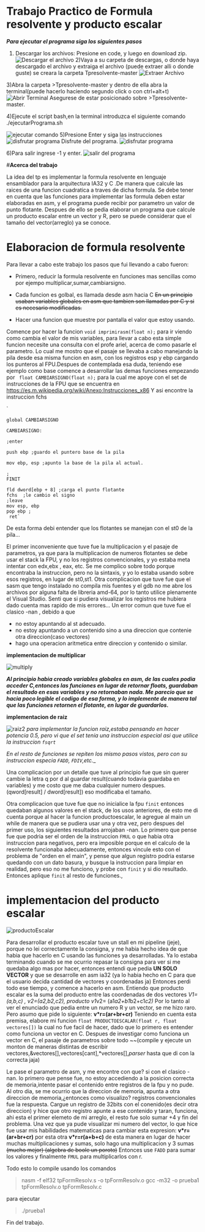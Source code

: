 #      **Trabajo Practico de Formula resolvente y producto escalar**
***Para ejecutar el programa siga los siguientes pasos***
1) Descargar los archivos: Presione en code, y luego en download zip.
![Descargar el archivo ](https://scontent.faep8-2.fna.fbcdn.net/v/t1.6435-9/245489018_10217752618121376_390424355651185012_n.jpg?_nc_cat=107&_nc_rgb565=1&ccb=1-5&_nc_sid=730e14&_nc_ohc=C_RNsXrwcJIAX9L9328&_nc_ht=scontent.faep8-2.fna&oh=d5f4cd87a31e02e0eda4901415f9b068&oe=618D7C7B)
2)Vaya a su carpeta de descargas, o donde haya descargado el archivo y extraiga el archivo (puede extraer alli o donde guste) se creara la carpeta Tpresolvente-master
![Extraer Archivo](https://scontent.faep8-2.fna.fbcdn.net/v/t1.6435-9/245387435_10217752618521386_7619106787302154022_n.jpg?_nc_cat=108&_nc_rgb565=1&ccb=1-5&_nc_sid=730e14&_nc_ohc=5iikS8qz4HoAX-1RtPO&_nc_ht=scontent.faep8-2.fna&oh=7408a48c2f160f8f9981f76de807d2bb&oe=618D1B59)

3)Abra la carpeta >Tpresolvente-master y dentro de ella abra la terminal(puede hacerlo haciendo segundo click o con ctrl+alt+t)
![Abrir Terminal](https://scontent.faep8-2.fna.fbcdn.net/v/t1.6435-9/245542815_10217752618201378_4105937340646264437_n.jpg?_nc_cat=102&_nc_rgb565=1&ccb=1-5&_nc_sid=730e14&_nc_ohc=16C3-Or-3HcAX9EuAjo&_nc_oc=AQlad20BkTh-H63IvUMN2rwzZbt6wODvVa2TCgoPY6vWMJULYYTgauRMHFL5QZ8tK8M&_nc_ht=scontent.faep8-2.fna&oh=8df3ef73f8476ee71c14fc2a0de342e8&oe=618B342E)
Asegurese de estar posicionado sobre >Tpresolvente-master.

4)Ejecute el script bash,en la terminal introduzca el siguiente comando ./ejecutarPrograma.sh

![ejecutar comando](https://scontent.faep8-1.fna.fbcdn.net/v/t1.6435-9/245402449_10217752617561362_7429618484117687242_n.jpg?_nc_cat=105&_nc_rgb565=1&ccb=1-5&_nc_sid=730e14&_nc_ohc=cT2YtXy-UekAX_awXjJ&_nc_ht=scontent.faep8-1.fna&oh=b667d9341ef9bd5f0e51531f4c1ba5e7&oe=618DEDA1)
5)Presione Enter y siga las instrucciones
![disfrutar programa](https://scontent.faep8-1.fna.fbcdn.net/v/t1.6435-9/245368234_10217752617481360_7405541865966547005_n.jpg?_nc_cat=111&_nc_rgb565=1&ccb=1-5&_nc_sid=730e14&_nc_ohc=8urt8LeCXYgAX9oiECz&_nc_ht=scontent.faep8-1.fna&oh=a837ae1aa4eb2d6717539459f1ef775c&oe=618E1DC0)
Disfrute del programa. 
![disfrutar programa](https://scontent.faep8-2.fna.fbcdn.net/v/t1.6435-9/245502115_10217752617401358_2545784027021193995_n.jpg?_nc_cat=109&_nc_rgb565=1&ccb=1-5&_nc_sid=730e14&_nc_ohc=4-wf54rFHuEAX_I3pjv&_nc_ht=scontent.faep8-2.fna&oh=dc0cae000fa28c659d518551c3fa2712&oe=618CD89A)

6)Para salir ingrese -1 y enter.
![salir del programa](https://scontent.faep8-2.fna.fbcdn.net/v/t1.6435-9/243517317_10217752616641339_8709624725321720363_n.jpg?_nc_cat=100&_nc_rgb565=1&ccb=1-5&_nc_sid=730e14&_nc_ohc=GGmUgYHrBJgAX-r8OT1&_nc_ht=scontent.faep8-2.fna&oh=57b603a18cd67251b5ceefc5be4f070d&oe=618C10B7)

#**Acerca del trabajo**

La idea del tp es implementar la formula resolvente en lenguaje ensamblador para la arquitectura IA32 y C .De manera que calcule las raices de una funcion cuadratica a traves de dicha formula.
Se debe tener en cuenta que las funciones para implementar las formula deben estar elaboradas en asm, y el programa puede recibir por parametro un valor de punto flotante.
Despues de ello se pedia elaborar un programa que calcule un producto escalar entre un vector y R, pero se puede considerar que el tamaño del vector(arreglo) ya se conoce.

# **Elaboracion de formula resolvente**

Para llevar a cabo este trabajo los pasos que fui llevando a cabo fueron:

- Primero, reducir la formula resolvente en funciones mas sencillas como por ejempo multiplicar,sumar,cambiarsigno.

- Cada funcion es golbal, es llamada desde asm hacia C ~~En un principio usaban variables globales en asm que tambien son llamadas por C y si es necesario modificadas.~~
- Hacer una funcion que muestre por pantalla el valor que estoy usando.

Comence por hacer la funcion `void imprimirasm(float n);` para ir viendo como cambia el valor de mis variables, para llevar a cabo esta simple funcion necesite una consulta con el profe ariel, acerca de como pasarle el parametro. Lo cual me mostro que el pasaje se llevaba a cabo manejando la pila desde esa misma funcion en asm, con los registros esp y ebp cargando los punteros al FPU.Despues de contemplada esa duda, teniendo  ese ejemplo como base comence a desarrollar las demas funciones
empezando por ` float CAMBIARSIGNO(float n);` para la cual me apoye con el set de instrucciones de la FPU que se encuentra en 
https://es.m.wikipedia.org/wiki/Anexo:Instrucciones_x86
Y asi encontre la instruccion fchs



`

`global CAMBIARSIGNO`


`CAMBIARSIGNO:`

    ;enter
    
    push ebp ;guardo el puntero base de la pila
    
    mov ebp, esp ;apunto la base de la pila al actual.
    
    ;
    FINIT
   
    fld dword[ebp + 8] ;carga el punto flotante
    fchs  ;le cambio el signo
    ;leave
    mov esp, ebp
    pop ebp ;
     ret`
De esta  forma debi entender que los flotantes se manejan con el st0 de la pila...

El primer inconveniente que tuve fue la multiplicacion y el pasaje de parametros, ya que para la multiplicacion de numeros flotantes se debe usar el stack la FPU, y no los registros convencionales, y yo estaba meta intentar con edx,ebx , eax, etc.
Se me complico sobre todo porque encontraba la instruccion, pero no la sintaxis, y yo lo estaba usando sobre esos registros, en lugar de st0,st1.
Otra complicacion que tuve fue que el sasm que tengo instalado no compila mis fuentes y el gdb no me abre los archivos por alguna falta de libreria amd-64, por lo tanto utilice plenamente el Visual Studio. Senti que si pudiera visualizar los registros me hubiera dado cuenta mas rapido de mis errores...
Un error comun que tuve fue el clasico -nan , debido a que 
- no estoy apuntando al st adecuado.
- no estoy apuntando a un contenido sino a una direccion que contenie otra direccion(caso vectores)
- hago una operacion aritmetica entre direccion y contenido o similar.


**implementacion de multiplicar**

![multiply](https://scontent.faep8-2.fna.fbcdn.net/v/t1.6435-9/245229928_10217752746764592_5159126047902093443_n.jpg?_nc_cat=102&_nc_rgb565=1&ccb=1-5&_nc_sid=730e14&_nc_ohc=2olaS-cUzqwAX9-WX8F&_nc_ht=scontent.faep8-2.fna&oh=839f15a48eaf3bedd399d60c31b66cb8&oe=618C163E)

***Al principio habia creado variables globales en asm, de las cuales podia acceder C,entonces las funciones en lugar de retornar floats, guardaban el resultado en esas variables y no retornaban nada. Me parecio que se hacia poco legible el codigo de esa forma, y lo implemente de manera tal que las funciones retornen el flotante, en lugar de guardarlos.***

**implementacion de raiz**

![raiz2](https://scontent.faep8-2.fna.fbcdn.net/v/t1.6435-9/245391903_10217752761204953_6092832315703465886_n.jpg?_nc_cat=104&_nc_rgb565=1&ccb=1-5&_nc_sid=730e14&_nc_ohc=vjeqpzM18RAAX8hN5Tl&_nc_ht=scontent.faep8-2.fna&oh=81c6c2cc9f8f558de479f7120209966d&oe=618B51DD)
_para implementar la funcion raiz,estaba pensando en hacer potencia 0.5, pero vi que el set tenia una instruccion especial asi que utilice la instruccion `fsqrt`_


_En el resto de funciones se repiten los mismo pasos vistos, pero con su instruccion especia `FADD`, `FDIV`,etc.__

Una complicacion por un detalle que tuve al principio fue que sin querer cambie la letra q por d al guardar result(cuando todavia guardaba en variables) y me costo que me daba cualquier numero despues.(qword[result] / dword[result]) eso modificaba el tamaño.

Otra complicacion que tuve fue que no inicialice la fpu `finit` entonces quedaban algunos valores en el stack, de los usos anteriores, de esto me di cuenta porque al hacer la funcion productoescalar, le agregue al main un while de manera que se pudiera usar una y otra vez, pero despues del primer uso, los siguientes resultados arrojaban -nan. Lo primero que pense fue que podria ser el orden de la instruccion `FMUL` o que habia otra instruccion para negativos, pero era imposible porque en el calculo de la resolvente funcionaba adecuadamente, entonces vincule esto con el problema de "orden en el main", y pense que algun registro podria estarse quedando con un dato basura, y busque la instruccion para limpiar en realidad, pero eso no me funciono, y probe con `finit` y si dio resultado. Entonces aplique `finit` al resto de funciones.,

#    **implementacion del producto escalar**
![productoEscalar](https://scontent.faep8-1.fna.fbcdn.net/v/t1.6435-9/245343544_10217752725804068_7152793907575175136_n.jpg?_nc_cat=110&_nc_rgb565=1&ccb=1-5&_nc_sid=730e14&_nc_ohc=yrb6gfYp2m0AX9QOXM2&_nc_ht=scontent.faep8-1.fna&oh=589974095354f17624fe54642483b8bc&oe=618B96E6)

Para desarrollar el producto escalar tuve un stall en mi pipeline (jeje), porque no lei correctamente la consigna, y me habia hecho idea de que habia que hacerlo en C usando las funciones ya desarrolladas. Ya lo estaba terminando cuando se me ocurrio repasar la consigna para ver si me quedaba algo mas por hacer, entonces entendi que pedia **UN SOLO VECTOR** y que se desarrolle en asm ia32 (ya lo habia hecho en C para que el usuario decida cantidad de vectores y coordenadas ja)
Entonces perdi todo ese tiempo, y comence a hacerlo en asm. Entiendo que producto escalar es la suma del producto entre las coordenadas de dos vectores *V1=(a,b,c) , v2=(a2,b2,c2), producto v1*v2= (a1*a2+b1*b2+c1*c2)*
Por lo tanto al ver el enunciado que pedia entre un numero R y un vector, se me hizo raro. Pero asumo que pide lo siguiente:
**v*r=(ar+br+cr)**
Teniendo en cuenta esta premisa, elabore mi funcion `float PRODUCTOESCALAR(float r, float vectores[])` la cual no fue facil de hacer, dado que lo primero es entender como funciona un vector en C.
Despues de investigar como funciona un vector en C, el pasaje de parametros sobre todo ~~(compile y ejecute un monton de maneras distintas de escribir vectores,&vectores[],vectores[cant],*vectores[],*parser*  hasta que di con la correcta jaja)

Le pase el parametro de asm, y me encontre con que? si con el clasico -nan.
lo primero que pense fue, no estoy accediendo a la posicion correcta de memoria,intente pasar el contenido entre registros de la fpu y no pude.
Al otro dia, se me ocurrio que la direccion de memoria, apunta a otra direccion de memoria,¿entonces como visualizo?
registros convencionales fue la respuesta. Cargue un registro de 32bits con el conenido(es decir otra direccion) y hice que otro registro apunte a ese contenido y taran, funciona, ahi esta el primer elemeto de mi arreglo, el resto fue solo sumar +4 y fin del problema. 
Una vez que ya pude visualizar mi numero del vector, lo que hice fue usar mis habilidades matematicas para cambiar esta expresion: **v*r=(ar+br+cr)** por esta otra **v*r=r(a+b+c)** de esta manera en lugar de hacer muchas multiplicaciones y sumas, solo hago una multiplicacion y 3 sumas ~~(mucho mejor) (algebra de boole un poroto)~~
Entonces use `FADD` para sumar los valores y finalmente `FMUL` para multiplicarlos con r.


Todo esto lo compile usando los comandos 
>nasm -f elf32 tpFormResolv.s -o tpFormResolv.o
>gcc -m32 -o prueba1 tpFormResolv.o tpFormResolv.c

para ejecutar
>./prueba1  

Fin del trabajo.
